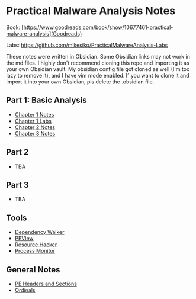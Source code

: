 # Practical Malware Analysis Notes
Book: [https://www.goodreads.com/book/show/10677461-practical-malware-analysis](Goodreads)

Labs: https://github.com/mikesiko/PracticalMalwareAnalysis-Labs

These notes were written in Obsidian. Some Obsidian links may not work in the md files. 
I highly don't recommend cloning this repo and importing it as your own Obsidian vault. My obsidian config file got cloned as well (I'm too lazy to remove it), and I have vim mode enabled.
If you want to clone it and import it into your own Obsidian, pls delete the .obsidian file.

## Part 1: Basic Analysis
- [Chapter 1 Notes](https://github.com/Wowiee3/PMA-notes/blob/main/Part%201%20-%20Chapter%201.md)
- [Chapter 1 Labs](https://github.com/Wowiee3/PMA-notes/blob/main/(LAB)%20Part%201.md)
- [Chapter 2 Notes](https://github.com/Wowiee3/PMA-notes/blob/main/Part%201%20-%20Chapter%202.md)
- [Chapter 3 Notes](https://github.com/Wowiee3/PMA-notes/blob/main/Part%201%20-%20Chapter%203.md)

## Part 2
- TBA

## Part 3
- TBA

## Tools
- [Dependency Walker](https://github.com/Wowiee3/PMA-notes/blob/main/Misc%20notes/(TOOL)%20Dependency%20Walker.md)
- [PEView](https://github.com/Wowiee3/PMA-notes/blob/main/Misc%20notes/(TOOL)%20PEview.md)
- [Resource Hacker](https://github.com/Wowiee3/PMA-notes/blob/main/Misc%20notes/(TOOL)%20Resource%20Hacker.md)
- [Process Monitor](https://github.com/Wowiee3/PMA-notes/blob/main/Misc%20notes/(TOOL)%20Process%20Monitor.md)

## General Notes
- [PE Headers and Sections](https://github.com/Wowiee3/PMA-notes/blob/main/Misc%20notes/PE%20File%20Headers%20and%20Sections.md)
- [Ordinals](https://github.com/Wowiee3/PMA-notes/blob/main/Misc%20notes/Ordinals.md)
